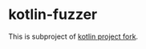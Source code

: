 # kotlin-fuzzer

This is subproject of [kotlin project fork](https://github.com/Recognized/kotlin).  
